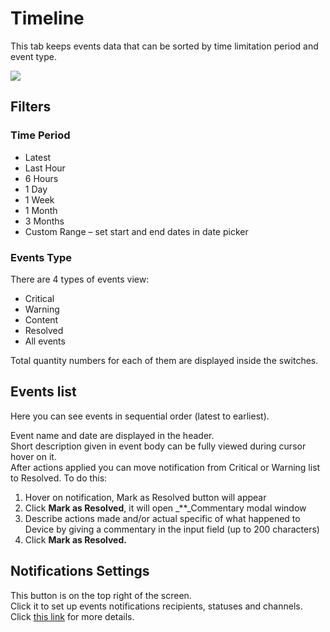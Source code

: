 # Timeline

This tab keeps events data that can be sorted by time limitation period and event type.

![](https://user-images.githubusercontent.com/72824404/120787540-2389b580-c538-11eb-8880-08d2ac22d1d4.png)

## Filters

### Time Period

* Latest
* Last Hour
* 6 Hours
* 1 Day
* 1 Week
* 1 Month
* 3 Months
* Custom Range – set start and end dates in date picker

### **Events Type**

There are 4 types of events view:

* Critical
* Warning
* Content
* Resolved
* All events

Total quantity numbers for each of them are displayed inside the switches.

## Events list

Here you can see events in sequential order (latest to earliest).

Event name and date are displayed in the header.\
Short description given in event body can be fully viewed during cursor hover on it.\
After actions applied you can move notification from Critical or Warning list to Resolved. To do this:

1. Hover on notification, Mark as Resolved button will appear &#x20;
2. Click **Mark as Resolved**, it will open _\*\*_Commentary modal window
3. Describe actions made and/or actual specific of what happened to Device by giving a commentary in the input field (up to 200 characters)
4. Click **Mark as Resolved.**

## **Notifications Settings**

This button is on the top right of the screen.\
Click it to set up events notifications recipients, statuses and channels. Click [this link](../../../getting-started/notification-management/) for more details.
